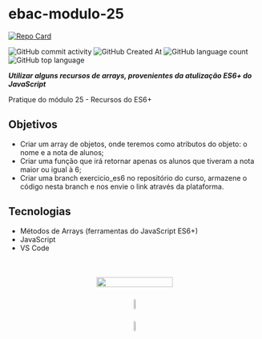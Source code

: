 # ebac-modulo-25

[![Repo Card](https://github-readme-stats.vercel.app/api/pin/?username=FabioFelipeSantos&repo=ebac-modulo-25&bg_color=000&border_color=30A3DC&show_icons=true&icon_color=30A3DC&title_color=E94D5F&text_color=FFF)](https://github.com/FabioFelipeSantos/ebac-modulo-25)

![GitHub commit activity](https://img.shields.io/github/commit-activity/t/FabioFelipeSantos/ebac-modulo-25?style=plastic)
![GitHub Created At](https://img.shields.io/github/created-at/FabioFelipeSantos/ebac-modulo-25?style=plastic)
![GitHub language count](https://img.shields.io/github/languages/count/FabioFelipeSantos/ebac-modulo-25?style=plastic)
![GitHub top language](https://img.shields.io/github/languages/top/FabioFelipeSantos/ebac-modulo-25?style=plastic)

**_Utilizar alguns recursos de arrays, provenientes da atulização ES6+ do JavaScript_**

Pratique do módulo 25 - Recursos do ES6+

## Objetivos

-   Criar um array de objetos, onde teremos como atributos do objeto: o nome e a nota de alunos;
-   Criar uma função que irá retornar apenas os alunos que tiveram a nota maior ou igual à 6;
-   Criar uma branch exercicio_es6 no repositório do curso, armazene o código nesta branch e nos envie o link através da plataforma.

## Tecnologias

-   Métodos de Arrays (ferramentas do JavaScript ES6+)
-   JavaScript
-   VS Code

<div  align="center" style="min-width: 400px; max-width: 700px; width: 100%; transform: scale(1); margin: 50px auto; display: flex; flex-direction: column; justify-content: center; align-items: center">
    <img width=55% src="https://github-readme-streak-stats.herokuapp.com?user=FabioFelipeSantos/&theme=radical&mode=weekly" />
    <div style="margin: 24px 0">
      <img width=48% src="https://github-readme-stats.vercel.app/api?username=FabioFelipeSantos&theme=transparent&bg_color=000&border_color=30A3DC&show_icons=true&icon_color=30A3DC&title_color=E94D5F&text_color=FFF" />
    </div>
    <div>
      <img width=41% src="https://github-readme-stats-git-masterrstaa-rickstaa.vercel.app/api/top-langs/?username=FabioFelipeSantos&layout=compact&bg_color=000&border_color=30A3DC&title_color=E94D5F&text_color=FFF" />
    </div>  
</div>
